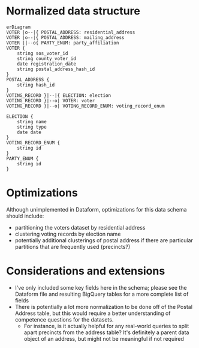 # Normalized data structure

```mermaid
erDiagram
VOTER |o--|{ POSTAL_ADDRESS: residential_address
VOTER |o--|{ POSTAL_ADDRESS: mailing_address
VOTER ||--o{ PARTY_ENUM: party_affiliation
VOTER {
    string sos_voter_id
    string county_voter_id
    date registration_date
    string postal_address_hash_id
}
POSTAL_ADDRESS {
    string hash_id
}
VOTING_RECORD }|--|{ ELECTION: election
VOTING_RECORD }|--o| VOTER: voter
VOTING_RECORD }|--o| VOTING_RECORD_ENUM: voting_record_enum

ELECTION {
    string name
    string type
    date date
}
VOTING_RECORD_ENUM {
    string id
}
PARTY_ENUM {
    string id
}
```

# Optimizations
Although unimplemented in Dataform, optimizations for this data schema should include:
- partitioning the voters dataset by residential address
- clustering voting records by election name
- potentially additional clusterings of postal address if there are particular partitions that are frequently used (precincts?)

# Considerations and extensions

- I've only included some key fields here in the schema; please see the Dataform file and resulting BigQuery tables for a more complete list of fields
- There is potentially a lot more normalization to be done off of the Postal Address table, but this would require a better understanding of competence questions for the datasets.
  - For instance, is it actually helpful for any real-world queries to split apart precincts from the address table? It's definitely a parent data object of an address, but might not be meaningful if not required
